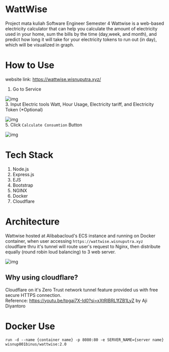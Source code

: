 # WattWise
Project mata kuliah Software Engineer Semester 4 Wattwise is a web-based electricity calculator that can help you calculate the amount of electricity used in your home, sum the bills by the time (day,week, and month), and predict how long it will take for your electricity tokens to run out (in day), which will be visualized in graph.  
# How to Use
website link: https://wattwise.wisnuputra.xyz/  
1. Go to Service
  
![img](https://drive.google.com/uc?export=view&id=1Y1x0TDKoy4aQ95MC-2iHCENzzhzCc_84)  
3. Input Electric tools Watt, Hour Usage, Electricity tariff, and Electricity Token (*Optional)  
  
![img](https://drive.google.com/uc?export=view&id=1HoVq3ptopD_S-i4zHHVOAMrYSYHT-NHZ)  
5. Click ``Calculate Consumtion`` Button  
  
![img](https://drive.google.com/uc?export=view&id=1U2qIj4xfsJj0GTz7Uhj5xvP0UNg5sn9L)  
# Tech Stack 
1. Node.js
2. Express.js
3. EJS
4. Bootstrap
5. NGINX
6. Docker
7. Cloudflare
# Architecture  
Wattwise hosted at Alibabacloud's ECS instance and running on Docker container, when user accessing ``https://wattwise.wisnuputra.xyz`` cloudflare thru it's tunnel will route user's request to Nginx, then distribute equally (round robin loud balancing) to 3 web server.  
  
![img](https://drive.google.com/uc?export=view&id=13CkroTVkFGj5DT7N5Dt6zbgU-pUBf_zR)
## Why using cloudflare?  
Cloudflare on it's Zero Trust network tunnel feature provided us with free secure HTTPS connection.  
Reference: https://youtu.be/tpgai7X-Id0?si=xXtRlBRL1fZB1LyZ by Aji Diyantoro  
# Docker Use
``run -d --name {container name} -p 8080:80 -e SERVER_NAME={server name} wisnup001binus/wattwise:2.0``  
